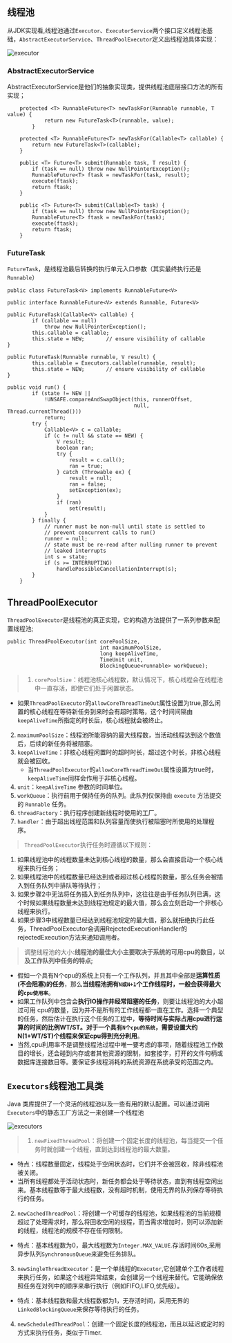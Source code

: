 ## 线程池

从JDK实现看,线程池通过`Executor`、`ExecutorService`两个接口定义线程池基础，`AbstractExecutorService`、`ThreadPoolExecutor`定义出线程池具体实现：

![executor](/images/Executor.png)

### AbstractExecutorService
AbstractExecutorService是他们的抽象实现类，提供线程池底层接口方法的所有实现；

```
	protected <T> RunnableFuture<T> newTaskFor(Runnable runnable, T value) {
	        return new FutureTask<T>(runnable, value);
	    }

    protected <T> RunnableFuture<T> newTaskFor(Callable<T> callable) {
        return new FutureTask<T>(callable);
    }

    public <T> Future<T> submit(Runnable task, T result) {
        if (task == null) throw new NullPointerException();
        RunnableFuture<T> ftask = newTaskFor(task, result);
        execute(ftask);
        return ftask;
    }

    public <T> Future<T> submit(Callable<T> task) {
        if (task == null) throw new NullPointerException();
        RunnableFuture<T> ftask = newTaskFor(task);
        execute(ftask);
        return ftask;
    }
```

### FutureTask

`FutureTask`，是线程池最后转换的执行单元入口参数（其实最终执行还是`Runnable`）

```
public class FutureTask<V> implements RunnableFuture<V>

public interface RunnableFuture<V> extends Runnable, Future<V>
```
```
public FutureTask(Callable<V> callable) {
        if (callable == null)
            throw new NullPointerException();
        this.callable = callable;
        this.state = NEW;       // ensure visibility of callable
}

public FutureTask(Runnable runnable, V result) {
        this.callable = Executors.callable(runnable, result);
        this.state = NEW;       // ensure visibility of callable
}

public void run() {
        if (state != NEW ||
            !UNSAFE.compareAndSwapObject(this, runnerOffset,
                                         null, Thread.currentThread()))
            return;
        try {
            Callable<V> c = callable;
            if (c != null && state == NEW) {
                V result;
                boolean ran;
                try {
                    result = c.call();
                    ran = true;
                } catch (Throwable ex) {
                    result = null;
                    ran = false;
                    setException(ex);
                }
                if (ran)
                    set(result);
            }
        } finally {
            // runner must be non-null until state is settled to
            // prevent concurrent calls to run()
            runner = null;
            // state must be re-read after nulling runner to prevent
            // leaked interrupts
            int s = state;
            if (s >= INTERRUPTING)
                handlePossibleCancellationInterrupt(s);
        }
    }
```

## ThreadPoolExecutor

`ThreadPoolExecutor`是线程池的真正实现，它的构造方法提供了一系列参数来配置线程池;

```
public ThreadPoolExecutor(int corePoolSize,
                              int maximumPoolSize,
                              long keepAliveTime,
                              TimeUnit unit,
                              BlockingQueue<runnable> workQueue);
```

>1. `corePoolSize`：线程池核心线程数，默认情况下，核心线程会在线程池中一直存活，即使它们处于闲置状态。
   * 如果`ThreadPoolExecutor`的`allowCoreThreadTimeOut`属性设置为true,那么闲置的核心线程在等待新任务到来时会有超时策略，这个时间间隔由`keepAliveTime`所指定的时长后，核心线程就会被终止。
2. `maximumPoolSize`：线程池所能容纳的最大线程数，当活动线程达到这个数值后，后续的新任务将被阻塞。
3. `keepAliveTime`：非核心线程闲置时的超时时长，超过这个时长，非核心线程就会被回收。
   * 当`ThreadPoolExecutor`的`allowCoreThreadTimeOut`属性设置为true时，`keepAliveTime`同样会作用于非核心线程。
4. `unit`：`keepAliveTime` 参数的时间单位。
5. `workQueue`：执行前用于保持任务的队列。此队列仅保持由 `execute` 方法提交的 `Runnable` 任务。
6. `threadFactory`：执行程序创建新线程时使用的工厂。
7. `handler`：由于超出线程范围和队列容量而使执行被阻塞时所使用的处理程序。

>`ThreadPoolExecutor`执行任务时遵循以下规则：
  1. 如果线程池中的线程数量未达到核心线程的数量，那么会直接启动一个核心线程来执行任务； 
  2. 如果线程池中的线程数量已经达到或者超过核心线程的数量，那么任务会被插入到任务队列中排队等待执行； 
  3. 如果步骤2中无法将任务插入到任务队列中，这往往是由于任务队列已满，这个时候如果线程数量未达到线程池规定的最大值，那么会立刻启动一个非核心线程来执行。 
  4. 如果步骤3中线程数量已经达到线程池规定的最大值，那么就拒绝执行此任务，ThreadPoolExecutor会调用RejectedExecutionHandler的rejectedExecution方法来通知调用者。

>调整线程池的大小:**线程池的最佳大小主要取决于系统的可用cpu的数目，以及工作队列中任务的特点;**
* 假如一个具有N个cpu的系统上只有一个工作队列，并且其中全部是**运算性质(不会阻塞)的任务**，那么**当线程池拥有`N或N+1`个工作线程时，一般会获得最大的`cpu使用率`**。
* 如果工作队列中包含会**执行IO操作并经常阻塞的任务**，则要让线程池的大小超过可用 cpu的数量，因为并不是所有的工作线程都一直在工作。选择一个典型的任务，然后估计在执行这个任务的工程中，**等待时间与实际占用cpu进行运算的时间的比例WT/ST。对于一个具有`N个cpu的系统`，需要设置大约N(1+WT/ST)个线程来保证cpu得到充分利用**。
* 当然,cpu利用率不是调整线程池过程中唯一要考虑的事项，随着线程池工作数目的增长，还会碰到内存或者其他资源的限制，如套接字，打开的文件句柄或数据库连接数目等。要保证多线程消耗的系统资源在系统承受的范围之内。	

## `Executors`线程池工具类

Java 类库提供了一个灵活的线程池以及一些有用的默认配置。可以通过调用`Executors`中的静态工厂方法之一来创建一个线程池

![executors](/images/executors.png)

>1. `newFixedThreadPool`：将创建一个固定长度的线程池，每当提交一个任务时就创建一个线程，直到达到线程池的最大数量。
  * 特点：线程数量固定，线程处于空闲状态时，它们并不会被回收，除非线程池被关闭。
  * 当所有线程都处于活动状态时，新任务都会处于等待状态，直到有线程空闲出来。基本线程数等于最大线程数，没有超时机制，使用无界的队列保存等待执行的任务。
2. `newCachedThreadPool`：将创建一个可缓存的线程池，如果线程池的当前规模超过了处理需求时，那么将回收空闲的线程，而当需求增加时，则可以添加新的线程，线程池的规模不存在任何限制。
  * 特点：基本线程数为0，最大线程数为`Integer.MAX_VALUE`.存活时间60s,采用异步队列`SynchronousQueue`来避免任务排队。
3. `newSingleThreadExecutor`：是一个单线程的`Executor`,它创建单个工作者线程来执行任务，如果这个线程异常结束，会创建另一个线程来替代。它能确保依照任务在对列中的顺序来串行执行（例如FIFO,LIFO,优先级）。
  * 特点：基本线程数和最大线程数都为1，无存活时间，采用无界的`LinkedBlockingQueue`来保存等待执行的任务。
4. `newScheduledThreadPool`：创建一个固定长度的线程池，而且以延迟或定时的方式来执行任务，类似于Timer.
